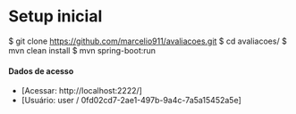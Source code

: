 # Setup inicial
$ git clone https://github.com/marcelio911/avaliacoes.git
$ cd avaliacoes/
$ mvn clean install
$ mvn spring-boot:run

#### Dados de acesso
* [Acessar: http://localhost:2222/]
* [Usuário: user / 0fd02cd7-2ae1-497b-9a4c-7a5a15452a5e]

